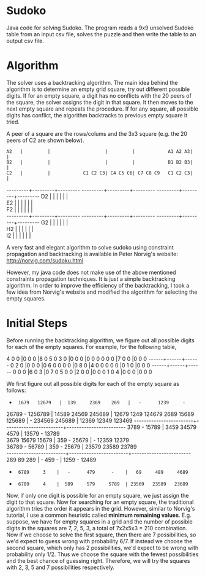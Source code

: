 Sudoko
======

Java code for solving Sudoko. The program reads a 9x9 unsolved Sudoko table from an input csv file, solves the puzzle and then write the table to an output csv file.

Algorithm
=========

The solver uses a backtracking algorithm. The main idea behind the algorithm is to determine an empty grid square, try out different possible digits. If for an empty square, a digit has no conflicts with the 20 peers of the square, the solver assigns the digit in that square. It then  moves to the next empty square and repeats the procedure. If for any square, all possible digits has conflict, the algorithm backtracks to previous empty square it tried. 

A peer of a square are the rows/colums and the 3x3 square (e.g. the 20 peers of C2 are shown below).

    A2   |         |                    |         |            A1 A2 A3|         |         
    B2   |         |                    |         |            B1 B2 B3|         |         
    C2   |         |            C1 C2 C3| C4 C5 C6| C7 C8 C9   C1 C2 C3|         |         
---------+---------+---------  ---------+---------+---------  ---------+---------+---------
    D2   |         |                    |         |                    |         |         
    E2   |         |                    |         |                    |         |         
    F2   |         |                    |         |                    |         |         
---------+---------+---------  ---------+---------+---------  ---------+---------+---------
    G2   |         |                    |         |                    |         |         
    H2   |         |                    |         |                    |         |         
    I2   |         |                    |         |                    |         |         

A very fast and elegant algorithm to solve sudoko using constraint propagation and backtracking is available in Peter Norvig's website:
http://norvig.com/sudoku.html

However, my java code does not make use of the above mentioned constraints propagation techniques. It is just a simple backtracking algorithm. In order to improve the efficiency of the backtracking, I took a few idea from Norvig's website and modified the algorithm for selecting the empty squares.

Initial Steps
=============

Before running the backtracking algorithm, we figure out all possible digits for each of the empty squares. For example, for the following table,

4 0 0 |0 0 0 |8 0 5 
0 3 0 |0 0 0 |0 0 0 
0 0 0 |7 0 0 |0 0 0 
------+------+------
0 2 0 |0 0 0 |0 6 0 
0 0 0 |0 8 0 |4 0 0 
0 0 0 |0 1 0 |0 0 0 
------+------+------
0 0 0 |6 0 3 |0 7 0 
5 0 0 |2 0 0 |0 0 0 
1 0 4 |0 0 0 |0 0 0 

We first figure out all possible digits for each of the empty square as follows:

  -      1679   12679   |  139     2369    269   |   -      1239     -    
 26789     -    1256789 | 14589   24569   245689 | 12679    1249   124679 
  2689   15689   125689 |   -     234569  245689 | 12369   12349   123469 
------------------------+------------------------+------------------------
  3789     -     15789  |  3459   34579    4579  | 13579     -     13789  
  3679   15679   15679  |  359      -     25679  |   -     12359   12379  
 36789     -     56789  |  359      -     25679  | 23579   23589   23789  
------------------------+------------------------+------------------------
  289      89     289   |   -      459      -    |  1259     -     12489  
   -      6789     3    |   -      479      -    |   69     489     4689  
   -      6789     4    |  589     579     5789  | 23569   23589   23689  
   
Now, if only one digit is possible for an empty square, we just assign the digit to that square. Now for searching for an empty square, the traditional algorithm tries the order it appears in the grid. However, similar to Norvig's tutorial, I use a common heuristic called **minimum remaining values**. E.g. suppose, we have for empty squares in a grid and the number of possible digits in the squares are 7, 2, 5, 3, a total of 7x2x5x3 = 210 combination. Now if we choose to solve the first square, then there are  7 possibilities, so we'd expect to guess wrong with probability 6/7. If instead we choose the second square, which only has 2 possibilities, we'd expect to be wrong with probability only 1/2. Thus we choose the square with the fewest possibilities and the best chance of guessing right. Therefore, we will try the squares with 2, 3, 5 and 7 possibilities respectively.
